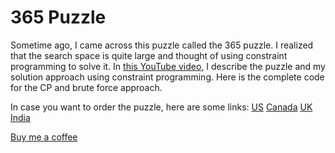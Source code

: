 # 365 Puzzle

Sometime ago, I came across this puzzle called the 365 puzzle. I realized that the search space is quite large and thought of using constraint programming to solve it. In [this YouTube video](https://youtu.be/XjpBaEULKQs), I describe the puzzle and my solution approach using constraint programming. Here is the complete code for the CP and brute force approach.

In case you want to order the puzzle, here are some links:
[US](https://www.amazon.com/Calendar-Puzzle-Wooden-Puzzles-Adults-Challenge/dp/B09QPHMTRK?crid=3JWDJJJUJO5K1&keywords=a-puzzle-a-day&qid=1690838411&sprefix=%2Caps%2C101&sr=8-8&linkCode=ll1&tag=krooonalblog-20&linkId=baebbd0b5a70e122b06e9134434e8701&language=en_US&ref_=as_li_ss_tl)
[Canada](https://www.amazon.ca/dp/B09QPHMTRK?crid=356HPOGVRVT3A&keywords=A-Puzzle-A-Day&qid=1690755827&sprefix=a-puzzle-a-day%2Caps%2C100&sr=8-7&linkCode=ll1&linkId=728c74c4fece0882c05feaa8a47dac13&language=en_US&ref_=as_li_ss_tl&tag=krooonalblog-20)
[UK](https://www.amazon.co.uk/dp/B09BHV12QF?crid=356HPOGVRVT3A&keywords=A-Puzzle-A-Day&qid=1690755827&sprefix=a-puzzle-a-day%2Caps%2C100&sr=8-5&linkCode=ll1&linkId=6aaaf765ea26f150df87f22475f9436a&language=en_US&ref_=as_li_ss_tl&tag=krooonalblog-20)
[India](https://www.amazon.in/DragonFjord-A-Puzzle-A-Day/dp/B09BHV12QF/ref=sr_1_7?crid=1FQOFIKK4CNMP&keywords=a+puzzle+a+day&qid=1690838633&sprefix=a+puzzle+a+day%2Caps%2C161&sr=8-7)

[Buy me a coffee](https://www.buymeacoffee.com/krooonal)
